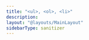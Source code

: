 ```yaml
---
title: "<ul>, <ol>, <li>"
description:
layout: "@layouts/MainLayout"
sidebarType: sanitizer
---
```


